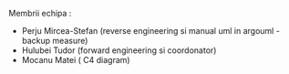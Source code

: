 Membrii echipa : 
- Perju Mircea-Stefan (reverse engineering si manual uml in argouml - backup measure)
- Hulubei Tudor (forward engineering si coordonator)
- Mocanu Matei ( C4 diagram)

  

